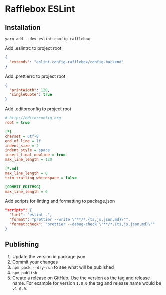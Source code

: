 # Rafflebox ESLint

## Installation

`yarn add --dev eslint-config-rafflebox`

Add .eslintrc to project root

```json
{
  "extends": "eslint-config-rafflebox/config-backend"
}
```

Add .prettierrc to project root

```json
{
  "printWidth": 120,
  "singleQuote": true
}
```

Add .editorconfig to project root

```ini
# http://editorconfig.org
root = true

[*]
charset = utf-8
end_of_line = lf
indent_size = 2
indent_style = space
insert_final_newline = true
max_line_length = 120

[*.md]
max_line_length = 0
trim_trailing_whitespace = false

[COMMIT_EDITMSG]
max_line_length = 0
```

Add scripts for linting and formatting to package.json

```json
"scripts": {
  "lint": "eslint .",
  "format": "prettier --write \"**/*.{ts,js,json,md}\"",
  "format:check": "prettier --debug-check \"**/*.{ts,js,json,md}\""
}
```

## Publishing

1. Update the version in package.json
1. Commit your changes
1. `npm pack --dry-run` to see what will be published
1. `npm publish`
1. Create a release on GitHub. Use the version as the tag and release name. For example for version `1.0.0` the tag and release name would be `v1.0.0`.
